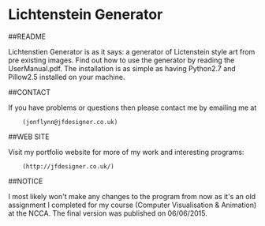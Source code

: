# Lichtenstein Generator
##README

Lichtenstien Generator is as it says: a generator of Lictenstein style art from pre existing images. Find out how to use the generator by reading the UserManual.pdf. The installation is as simple as having Python2.7 and Pillow2.5 installed on your machine.

##CONTACT

If you have problems or questions then please contact me by emailing me at
	
		(jonflynn@jfdesigner.co.uk)

##WEB SITE
	
Visit my portfolio website for more of my work and interesting programs:

		(http://jfdesigner.co.uk/)

##NOTICE

I most likely won't make any changes to the program from now as it's an  old assignment I completed for my course (Computer Visualisation & Animation) at the NCCA. The final version was published on 06/06/2015.
